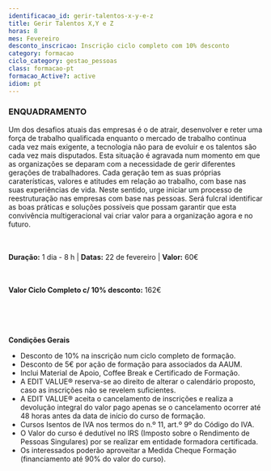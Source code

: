 ```yaml
---
identificacao_id: gerir-talentos-x-y-e-z
title: Gerir Talentos X,Y e Z
horas: 8
mes: Fevereiro
desconto_inscricao: Inscrição ciclo completo com 10% desconto
category: formacao
ciclo_category: gestao_pessoas
class: formacao-pt
formacao_Active?: active
idiom: pt
---
```



### **ENQUADRAMENTO**
Um dos desafios atuais das empresas é o de atrair, desenvolver e reter uma força de trabalho qualificada enquanto o mercado de trabalho continua cada vez mais exigente, a tecnologia não para de evoluir e os talentos são cada vez mais disputados. Esta situação é agravada num momento em que as organizações se deparam com a necessidade de gerir diferentes gerações de trabalhadores. Cada geração tem as suas próprias caraterísticas, valores e atitudes em relação ao trabalho, com base nas suas experiências de vida. Neste sentido, urge iniciar um processo de reestruturação nas empresas com base nas pessoas. Será fulcral identificar as boas práticas e soluções possíveis que possam garantir que esta convivência multigeracional vai criar valor para a organização agora e no futuro.<br><br><br>

 

**Duração:** 1 dia - 8 h | **Datas:** 22 de fevereiro | **Valor:** 60€<br><br><br>

 

**Valor Ciclo Completo c/ 10% desconto:** 162€<br><br><br><br><br>

**Condições Gerais**

+ Desconto de 10% na inscrição num ciclo completo de formação.
+ Desconto de 5€ por ação de formação para associados da AAUM.
+ Inclui Material de Apoio, Coffee Break e Certificado de Formação.
+ A EDIT VALUE® reserva-se ao direito de alterar o calendário proposto, caso as inscrições não se revelem suficientes.
+ A EDIT VALUE® aceita o cancelamento de inscrições e realiza a devolução integral do valor pago apenas se o cancelamento ocorrer até 48 horas antes da data de início do curso de formação.
+ Cursos Isentos de IVA nos termos do n.º 11, art.º 9º do Código do IVA.
+ O Valor do curso é dedutível no IRS (Imposto sobre o Rendimento de Pessoas Singulares) por se realizar em entidade formadora certificada.
+ Os interessados poderão aproveitar a Medida Cheque Formação (financiamento até 90% do valor do curso).